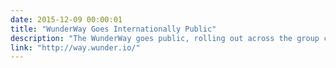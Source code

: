 ```yaml
---
date: 2015-12-09 00:00:01
title: "WunderWay Goes Internationally Public"
description: "The WunderWay goes public, rolling out across the group country-by-country with Wunder UK's Steve Hunton leading the way."
link: "http://way.wunder.io/"
---
```

